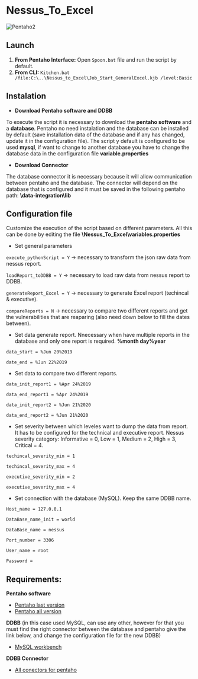 # Nessus_To_Excel

![Pentaho2](https://user-images.githubusercontent.com/51793648/114426147-0c72bb00-9bba-11eb-8f21-7f20166c9c3b.png)

**Launch**
------------------------
1. **From Pentaho Interface:** Open `Spoon.bat` file and run the script by default.
2. **From CLI:** `Kitchen.bat /file:C:\..\Nessus_to_Excel\Job_Start_GeneralExcel.kjb /level:Basic`

**Instalation**
------------------------
- **Download Pentaho software and DDBB**

To execute the script it is necessary to download the **pentaho software** and a **database**. Pentaho no need instalation and the database can be installed by default (save installation data of the database and if any has changed, update it in the configuration file). The script y default is configured to be used **mysql**, if want to change to another database you have to change the database data in the configuration file **variable.properties** 

- **Download Connector**

The database connector it is necessary because it will allow communication between pentaho and the database. The connector will depend on the database that is configured and it must be saved in the following pentaho path: **\data-integration\lib**

**Configuration file**
------------------------
Customize the execution of the script based on different parameters. 
All this can be done by editing the file **\Nessus_To_Excel\variables.properties**
- Set general parameters

`execute_pythonScript = Y` -> necessary to transform the json raw data from nessus report.

`loadReport_toDDBB = Y` -> necessary to load raw data from nessus report to DDBB.

`generateReport_Excel = Y` -> necessary to generate Excel report (techincal & executive).

`compareReports = N` -> necessary to compare two different reports and get the vulnerabilities that are reaparing (also need down below to fill the dates between).


- Set data generate report. Nnecessary when have multiple reports in the database and only one report is required. **%month day%year**

`data_start = %Jun 20%2019`

`date_end = %Jun 22%2019`

- Set data to compare two different reports.

`data_init_report1 = %Apr 24%2019`

`data_end_report1 = %Apr 24%2019`

`data_init_report2 = %Jun 21%2020`

`data_end_report2 = %Jun 21%2020`

- Set severity between which leveles want to dump the data from report. It has to be configured for the technical and executive report. Nessus severity category: Informative = 0, Low = 1, Medium = 2, High = 3, Critical = 4.

`techincal_severity_min = 1`

`techincal_severity_max = 4`

`executive_severity_min = 2`

`executive_severity_max = 4`

- Set connection with the database (MySQL). Keep the same DDBB name.

`Host_name = 127.0.0.1`

`DataBase_name_init = world`

`DataBase_name = nessus`

`Port_number = 3306`

`User_name = root`

`Password = `


**Requirements:**
------------------------
**Pentaho software**
- [Pentaho last version](<https://events.pentaho.com/CE-Download_Data-Integration-ALL-OS.html>)
- [Pentaho all version](https://sourceforge.net/projects/pentaho/files/)

**DDBB** (in this case used MySQL, can use any other, however for that you must find the right connector between the database and pentaho give the link below, and change the configuration file for the new DDBB)
- [MySQL workbench](https://www.mysql.com/products/workbench/)

**DDBB Connector**
- [All conectors for pentaho ](https://dev.mysql.com/downloads/workbench/)
